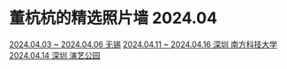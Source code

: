 # 董杭杭的精选照片墙 2024.04

[2024.04.03 ~ 2024.04.06 无锡](03-06/0.html)
[2024.04.11 ~ 2024.04.16 深圳 南方科技大学](11-16/0.html)
[2024.04.14 深圳 演艺公园](14/0.html)
